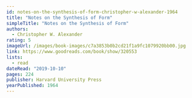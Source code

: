 ```yaml
---
id: notes-on-the-synthesis-of-form-christopher-w-alexander-1964
title: "Notes on the Synthesis of Form"
simpleTitle: "Notes on the Synthesis of Form"
authors:
  - Christopher W. Alexander
rating: 5
imageUrl: /images/book-images/c7a3853b0b2cd21f1a9fc1079920bb00.jpg
link: https://www.goodreads.com/book/show/320553
lists:
  - read
dateRead: "2019-10-10"
pages: 224
publisher: Harvard University Press
yearPublished: 1964
---
```

